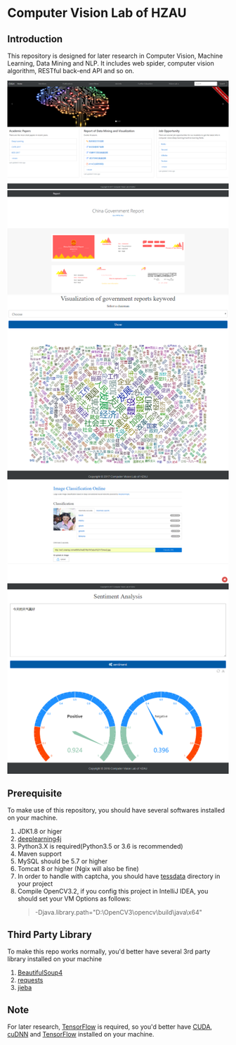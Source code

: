 # Computer Vision Lab of HZAU

## Introduction 

   This repository is designed for later research in Computer Vision, Machine Learning, Data Mining and NLP. It includes web spider, computer vision algorithm, RESTful back-end 
   API and so on.
   
   ![1](Intro/1.png)
   ![2](Intro/2.png)
   ![3](Intro/3.png)
   ![4](Intro/4.png)
   ![5](Intro/5.png)
     
## Prerequisite
    
   To make use of this repository, you should have several softwares installed on your machine.
   1. JDK1.8 or higer
   2. [deeplearning4j](https://deeplearning4j.org/)
   3. Python3.X is required(Python3.5 or 3.6 is recommended)
   4. Maven support
   5. MySQL should be 5.7 or higher
   6. Tomcat 8 or higher (Ngix will also be fine)
   7. In order to handle with captcha, you should have [tessdata](https://github.com/tesseract-ocr/tessdata) directory in your project
   8. Compile OpenCV3.2, if you config this project in IntelliJ IDEA, you should set your VM Options as follows:
      > -Djava.library.path="D:\OpenCV3\opencv\build\java\x64"

## Third Party Library
    
   To make this repo works normally, you'd better have several 3rd party library installed on your machine
   1. [BeautifulSoup4](https://www.crummy.com/software/BeautifulSoup/bs4/doc/index.zh.html)
   2. [requests](http://www.python-requests.org/en/master/)
   3. [jieba](https://github.com/fxsjy/jieba/)
   
## Note 

   For later research, [TensorFlow](https://www.tensorflow.org/) is required, so you'd better have [CUDA](https://developer.nvidia.com/cuda-downloads), 
   [cuDNN](https://developer.nvidia.com/cudnn) and [TensorFlow](https://www.tensorflow.org/) installed on your machine.
